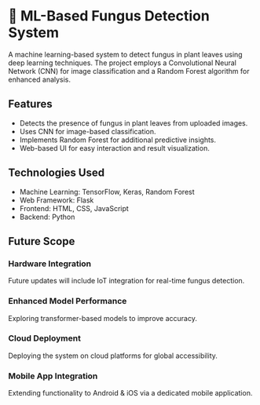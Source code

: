 # 🌱 ML-Based Fungus Detection System  

A machine learning-based system to detect fungus in plant leaves using deep learning techniques. The project employs a Convolutional Neural Network (CNN) for image classification and a Random Forest algorithm for enhanced analysis.  

## Features  
- Detects the presence of fungus in plant leaves from uploaded images.  
- Uses CNN for image-based classification.  
- Implements Random Forest for additional predictive insights.  
- Web-based UI for easy interaction and result visualization.

## Technologies Used
- Machine Learning: TensorFlow, Keras, Random Forest
- Web Framework: Flask
- Frontend: HTML, CSS, JavaScript
- Backend: Python

##  Future Scope

### Hardware Integration
Future updates will include IoT integration for real-time fungus detection.
### Enhanced Model Performance
Exploring transformer-based models to improve accuracy.
### Cloud Deployment
Deploying the system on cloud platforms for global accessibility.
### Mobile App Integration
Extending functionality to Android & iOS via a dedicated mobile application.

